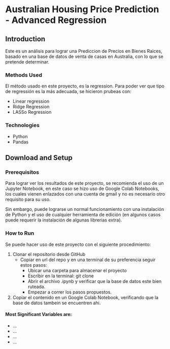 # Australian Housing Price Prediction - Advanced Regression

## Introduction 

Este es un análisis para lograr una Prediccion de Precios en Bienes Raices, basado en una base de datos de venta de casas en Australia, con lo que se pretende determinar.

### Methods Used
El método usado en este proyecto, es la regression. Para poder ver que tipo de regressión es la más adecuada, se hicieron prubeas con:
 - Linear regression
 - Ridge Regression 
 - LASSo Regression
 
### Technologies
* Python
* Pandas

## Download and Setup
### Prerequisitos

Para lograr ver los resultados de este proyecto, se recomienda el uso de un Jupyter Notebook, en este caso se hizo uso de Google Colab Notebooks, los cuales vienen enlazados con una cuenta de gmail y no es necesario otro requisito para su uso. 

Sin embargo, puede lograrse un normal funcionamiento con una instalación de Python y el uso de cualquier herramienta de edición (en algunos casos puede requerir la instalación de algunas librerias extra). 

### How to Run

Se puede hacer uso de este proyecto con el siguiente procedimiento:
1. Clonar el repositorio desde GitHub
    * Copiar en url del repo y en una terminal de su preferencia seguir estos pasos:
      - Ubicar una carpeta para almacenar el proyecto
      - Escribir en la terminal:
              git clone <Repo URL>
      - Abrir el archivo .ipynb y verificar que la base de datos este bien ruteada.
      - Empezar a correr los pasos propuestos.
2. Copiar el contenido en un Google Colab Notebook, verificando que la base de datos tambein se encuentren ahi.

#### Most Significant Variables are:
* ...
* ...
* ...
* ...